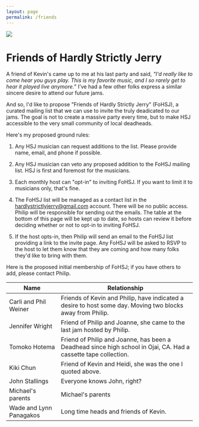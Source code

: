 ```yaml
---
layout: page
permalink: /friends
---
```


<img class="ui fluid image" src="/images/friends.png">

# Friends of Hardly Strictly Jerry

A friend of Kevin's came up to me at his last party and said, *"I'd really like to come hear you guys play.  This is my favorite music, and I so rarely get to hear it played live anymore.*" I've had a few other folks express a similar sincere desire to attend our future jams.

And so, I'd like to propose "Friends of Hardly Strictly Jerry" (FoHSJ), a curated mailing list that we can use to invite the truly deadicated to our jams.  The goal is not to create a massive party every time, but to make HSJ accessible to the very small community of local deadheads.
 
Here's my proposed ground rules:

  1. Any HSJ musician can request additions to the list. Please provide name, email, and phone if possible.

  2. Any HSJ musician can veto any proposed addition to the FoHSJ mailing list. HSJ is first and foremost for the musicians. 
  
  3. Each monthly host can "opt-in" to inviting FoHSJ.  If you want to limit it to musicians only, that's fine.
  
  4. The FoHSJ list will be managed as a contact list in the hardlystrictlyjerry@gmail.com account.  There will be no public access. Philip will be responsible for sending out the emails. The table at the bottom of this page will be kept up to date, so hosts can review it before deciding whether or not to opt-in to inviting FoHSJ.
  
  5. If the host opts-in, then Philip will send an email to the FoHSJ list providing a link to the invite page. Any FoHSJ will be asked to RSVP to the host to let them know that they are coming and how many folks they'd like to bring with them. 
  
Here is the proposed initial membership of FoHSJ; if you have others to add, please contact Philip.

<table class="ui unstackable compact celled basic table">
  <thead>
    <tr>
      <th>Name</th>
      <th>Relationship</th>
    </tr>
  </thead>
  <tbody>
    <tr><td>Carli and Phil Weiner</td><td>Friends of Kevin and Philip, have indicated a desire to host some day. Moving two blocks away from Philip.</td></tr>
    <tr><td>Jennifer Wright</td><td>Friend of Philip and Joanne, she came to the last jam hosted by Philip.</td></tr>
    <tr><td>Tomoko Hotema</td><td>Friend of Philip and Joanne, has been a Deadhead since high school in Ojai, CA. Had a cassette tape collection.</td></tr>
    <tr><td>Kiki Chun</td><td>Friend of Kevin and Heidi, she was the one I quoted above.</td></tr>
    <tr><td>John Stallings</td><td>Everyone knows John, right?</td></tr>
    <tr><td>Michael's parents</td><td>Michael's parents</td></tr>
    <tr><td>Wade and Lynn Panagakos</td><td>Long time heads and friends of Kevin.</td></tr>
  </tbody>
</table>



 
 




